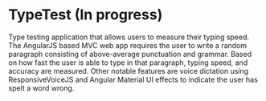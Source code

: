 # TypeTest (In progress)

Type testing application that allows users to measure their typing speed. The AngularJS based MVC web app requires the user to write a random paragraph consisting of above-average punctuation and grammar. Based on how fast the user is able to type in that paragraph, typing speed, and accuracy are measured. Other notable features are voice dictation using ResponsiveVoiceJS and Angular Material UI effects to indicate the user has spelt a word wrong. 
